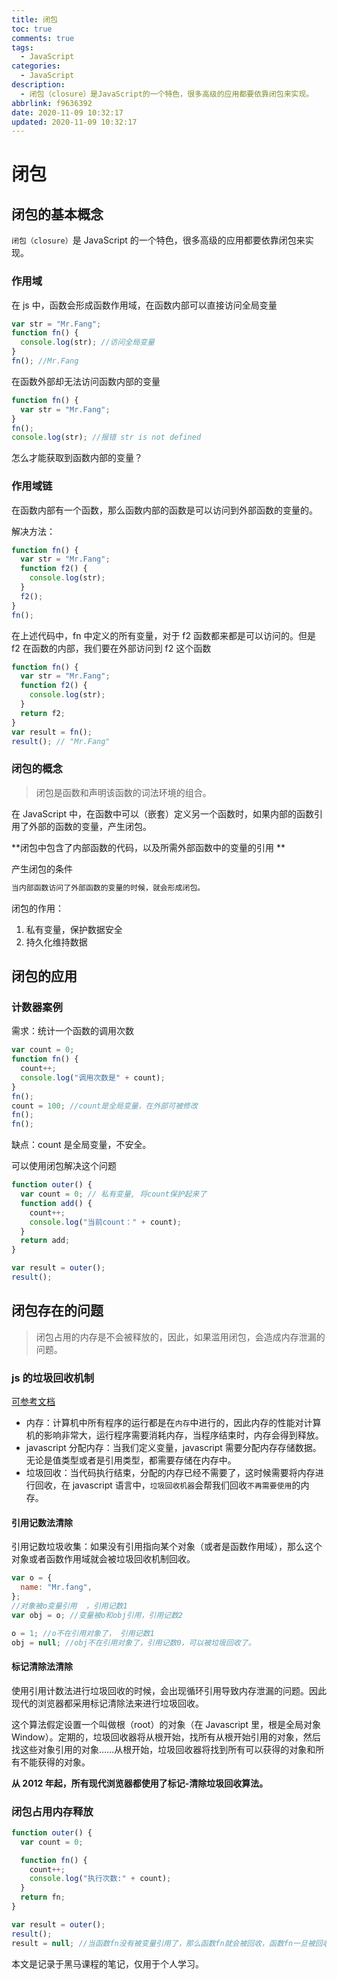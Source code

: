 ```yaml
---
title: 闭包
toc: true
comments: true
tags:
  - JavaScript
categories:
  - JavaScript
description:
  - 闭包（closure）是JavaScript的一个特色，很多高级的应用都要依靠闭包来实现。
abbrlink: f9636392
date: 2020-11-09 10:32:17
updated: 2020-11-09 10:32:17
---
```


# 闭包

## 闭包的基本概念

`闭包（closure）`是 JavaScript 的一个特色，很多高级的应用都要依靠闭包来实现。

<!-- more -->

### 作用域

在 js 中，函数会形成函数作用域，在函数内部可以直接访问全局变量

```javascript
var str = "Mr.Fang";
function fn() {
  console.log(str); //访问全局变量
}
fn(); //Mr.Fang
```

在函数外部却无法访问函数内部的变量

```javascript
function fn() {
  var str = "Mr.Fang";
}
fn();
console.log(str); //报错 str is not defined
```

怎么才能获取到函数内部的变量？

### 作用域链

在函数内部有一个函数，那么函数内部的函数是可以访问到外部函数的变量的。

解决方法：

```javascript
function fn() {
  var str = "Mr.Fang";
  function f2() {
    console.log(str);
  }
  f2();
}
fn();
```

在上述代码中，fn 中定义的所有变量，对于 f2 函数都来都是可以访问的。但是 f2 在函数的内部，我们要在外部访问到 f2 这个函数

```javascript
function fn() {
  var str = "Mr.Fang";
  function f2() {
    console.log(str);
  }
  return f2;
}
var result = fn();
result(); // "Mr.Fang"
```

### 闭包的概念

> 闭包是函数和声明该函数的词法环境的组合。

在 JavaScript 中，在函数中可以（嵌套）定义另一个函数时，如果内部的函数引用了外部的函数的变量，产生闭包。

**闭包中包含了内部函数的代码，以及所需外部函数中的变量的引用 **

产生闭包的条件

```javascript
当内部函数访问了外部函数的变量的时候，就会形成闭包。
```

闭包的作用：

1. 私有变量，保护数据安全
2. 持久化维持数据

## 闭包的应用

### 计数器案例

需求：统计一个函数的调用次数

```javascript
var count = 0;
function fn() {
  count++;
  console.log("调用次数是" + count);
}
fn();
count = 100; //count是全局变量，在外部可被修改
fn();
fn();
```

缺点：count 是全局变量，不安全。

可以使用闭包解决这个问题

```javascript
function outer() {
  var count = 0; // 私有变量, 将count保护起来了
  function add() {
    count++;
    console.log("当前count：" + count);
  }
  return add;
}

var result = outer();
result();
```

## 闭包存在的问题

> 闭包占用的内存是不会被释放的，因此，如果滥用闭包，会造成内存泄漏的问题。

### js 的垃圾回收机制

<a href="https://developer.mozilla.org/zh-CN/docs/Web/JavaScript/Memory_Management">可参考文档</a>

- 内存：计算机中所有程序的运行都是在`内存`中进行的，因此内存的性能对计算机的影响非常大，运行程序需要消耗内存，当程序结束时，内存会得到释放。
- javascript 分配内存：当我们定义变量，javascript 需要分配内存存储数据。无论是值类型或者是引用类型，都需要存储在内存中。
- 垃圾回收：当代码执行结束，分配的内存已经不需要了，这时候需要将内存进行回收，在 javascript 语言中，`垃圾回收机器`会帮我们回收`不再需要使用`的内存。

#### 引用记数法清除

引用记数垃圾收集：如果没有引用指向某个对象（或者是函数作用域），那么这个对象或者函数作用域就会被垃圾回收机制回收。

```javascript
var o = {
  name: "Mr.fang",
};
//对象被o变量引用  ，引用记数1
var obj = o; //变量被o和obj引用，引用记数2

o = 1; //o不在引用对象了， 引用记数1
obj = null; //obj不在引用对象了，引用记数0，可以被垃圾回收了。
```

#### 标记清除法清除

使用引用计数法进行垃圾回收的时候，会出现循环引用导致内存泄漏的问题。因此现代的浏览器都采用标记清除法来进行垃圾回收。

这个算法假定设置一个叫做根（root）的对象（在 Javascript 里，根是全局对象 Window）。定期的，垃圾回收器将从根开始，找所有从根开始引用的对象，然后找这些对象引用的对象……从根开始，垃圾回收器将找到所有可以获得的对象和所有不能获得的对象。

**从 2012 年起，所有现代浏览器都使用了标记-清除垃圾回收算法。**

### 闭包占用内存释放

```javascript
function outer() {
  var count = 0;

  function fn() {
    count++;
    console.log("执行次数:" + count);
  }
  return fn;
}

var result = outer();
result();
result = null; //当函数fn没有被变量引用了，那么函数fn就会被回收，函数fn一旦被回收，那么outer调用形成的作用域也就得到了释放。
```

本文是记录于黑马课程的笔记，仅用于个人学习。
